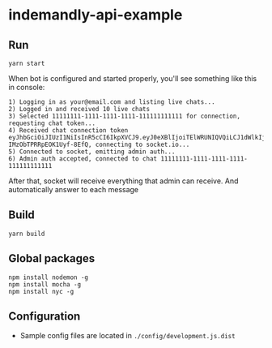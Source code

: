 # indemandly-api-example

## Run
```
yarn start
```

When bot is configured and started properly, you'll see something like this in console:

```
1) Logging in as your@email.com and listing live chats...
2) Logged in and received 10 live chats
3) Selected 11111111-1111-1111-1111-111111111111 for connection, requesting chat token...
4) Received chat connection token eyJhbGciOiJIUzI1NiIsInR5cCI6IkpXVCJ9.eyJ0eXBlIjoiTElWRUNIQVQiLCJ1dWlkIjoiMTExMTExMTEtMTExMS0xMTExLTExMTEtMTExMTExMTExMTExIn0.VyrmA33rYRPD2eNh48MX-IMzObTPRRpEOK1Uyf-8EfQ, connecting to socket.io...
5) Connected to socket, emitting admin auth...
6) Admin auth accepted, connected to chat 11111111-1111-1111-1111-111111111111
```

After that, socket will receive everything that admin can receive. And automatically answer to each message

## Build
```
yarn build
```
## Global packages

```
npm install nodemon -g
npm install mocha -g
npm install nyc -g
```

## Configuration
* Sample config files are located in `./config/development.js.dist`
